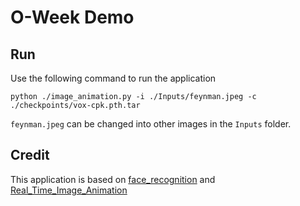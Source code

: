 # O-Week Demo

## Run
Use the following command to run the application
```
python ./image_animation.py -i ./Inputs/feynman.jpeg -c ./checkpoints/vox-cpk.pth.tar
```
`feynman.jpeg` can be changed into other images in the `Inputs` folder.

## Credit
This application is based on [face_recognition](https://github.com/ageitgey/face_recognition) and
[Real_Time_Image_Animation](https://github.com/anandpawara/Real_Time_Image_Animation)
